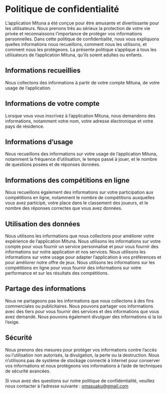 # Politique de confidentialité

L’application Mituna a été conçue pour être amusante et divertissante pour les utilisateurs. Nous prenons très au sérieux la protection de votre vie privée et reconnaissons l’importance de protéger vos informations personnelles. Dans cette politique de confidentialité, nous vous expliquons quelles informations nous recueillons, comment nous les utilisons, et comment nous les protégeons. La présente politique s’applique à tous les utilisateurs de l’application Mituna, qu’ils soient adultes ou enfants.

## Informations recueillies

Nous collectons des informations à partir de votre compte Mituna, de votre usage de l’application.

## Informations de votre compte

Lorsque vous vous inscrivez à l’application Mituna, nous demandons des informations, notamment votre nom, votre adresse électronique et votre pays de résidence.

## Informations d’usage

Nous recueillons des informations sur votre usage de l’application Mituna, notamment la fréquence d’utilisation, le temps passé à jouer, et le nombre de questions posées et de réponses données.

## Informations des compétitions en ligne

Nous recueillons également des informations sur votre participation aux compétitions en ligne, notamment le nombre de compétitions auxquelles vous avez participé, votre place dans le classement des joueurs, et le nombre des réponses correctes que vous avez données.

## Utilisation des données

Nous utilisons les informations que nous collectons pour améliorer votre expérience de l’application Mituna. Nous utilisons les informations sur votre compte pour vous fournir un service personnalisé et pour vous fournir des informations sur notre application et nos services. Nous utilisons les informations sur votre usage pour adapter l’application à vos préférences et pour améliorer notre offre de jeux. Nous utilisons les informations sur les compétitions en ligne pour vous fournir des informations sur votre performance et sur les résultats des compétitions.

## Partage des informations

Nous ne partageons pas les informations que nous collectons à des fins commerciales ou publicitaires. Nous pouvons partager vos informations avec des tiers pour vous fournir des services et des informations que vous avez demandé. Nous pouvons également divulguer des informations si la loi l’exige.

## Sécurité

Nous prenons des mesures pour protéger vos informations contre l’accès ou l’utilisation non autorisés, la divulgation, la perte ou la destruction. Nous n’utilisons pas de système de stockage connecté à Internet pour conserver vos informations et nous protégeons vos informations à l’aide de techniques de sécurité avancées.

Si vous avez des questions sur notre politique de confidentialité, veuillez nous contacter à l’adresse suivante : [omasuaku@gmail.com](mailto:omasuaku@gmail.com)
